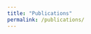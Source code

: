 ```yaml
---
title: "Publications"
permalink: /publications/
---
```



<script src="https://bibbase.org/show?bib=github.com/briemadu/temp/blob/main/assets/bib/mine.bib&jsonp=1"></script>
